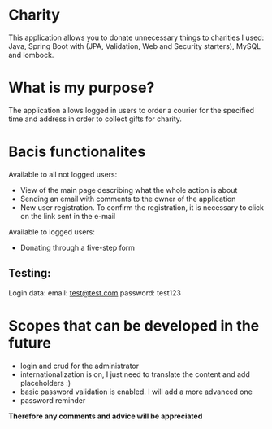 # Charity
This application allows you to donate unnecessary things to charities
I used: Java, Spring Boot with (JPA, Validation, Web and Security starters), MySQL and lombock.

# What is my purpose?
The application allows logged in users to order a courier for the specified time and address in order to collect gifts for charity.

# Bacis functionalites
Available to all not logged users:
- View of the main page describing what the whole action is about
- Sending an email with comments to the owner of the application
- New user registration. To confirm the registration, it is necessary to click on the link sent in the e-mail

Available to logged users:
- Donating through a five-step form

## Testing:
Login data: email: test@test.com password: test123

# Scopes that can be developed in the future
- login and crud for the administrator
- internationalization is on, I just need to translate the content and add placeholders :)
- basic password validation is enabled. I will add a more advanced one
- password reminder<br>

<b>Therefore any comments and advice will be appreciated</b>

